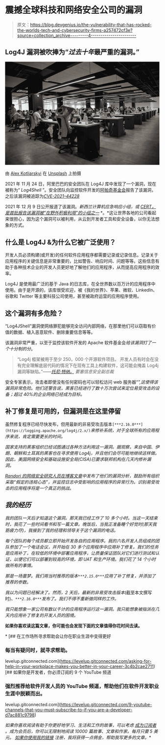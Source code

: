 # 震撼全球科技和网络安全公司的漏洞

> 原文：<https://blog.devgenius.io/the-vulnerability-that-has-rocked-the-worlds-tech-and-cybersecurity-firms-a257472cf3e?source=collection_archive---------4----------------------->

## Log4J 漏洞被吹捧为“*过去十年*最严重的漏洞。”

![](img/ca9fd7f9246cc1e963c22a9ef53a2ff3.png)

由 [Alex Kotliarskyi](https://unsplash.com/@frantic?utm_source=unsplash&utm_medium=referral&utm_content=creditCopyText) 在 [Unsplash](https://unsplash.com/s/photos/office?utm_source=unsplash&utm_medium=referral&utm_content=creditCopyText) 上拍摄

2021 年 11 月 24 日，阿里巴巴的安全团队在 Log4J 库中发现了一个漏洞，现在被称为“ *Log4Shell* ”。安全团队向监控软件开发的[阿帕奇基金会](https://www.apache.org/)报告了该漏洞，之后该漏洞被追踪为[*CVE-2021–44228*](https://cve.mitre.org/cgi-bin/cvename.cgi?name=CVE-2021-44228)

2021 年 12 月 9 日公开报道了该漏洞。*新西兰计算机应急响应小组，或* [*CERT，是首批报告该漏洞被“在野外积极利用”的小组之一*](https://www.cert.govt.nz/it-specialists/advisories/log4j-rce-0-day-actively-exploited/) *。*这让世界各地的公司看起来很担心，因为这个漏洞可以被利用，从云到开发者工具和安全设备，以你无法想象的方式。

## 什么是 Log4J &为什么它被广泛使用？

开发人员必须构建(或开发)的任何软件应用程序都需要记录或记录信息。记录关于应用程序的关键信息是非常重要的，比如警告、响应时间、问题等等。这些信息有助于各种技术企业的开发人员更好地了解他们的应用程序，从而提高应用程序的效率。

Log4J 是使用最广泛的基于 Java 的日志库，在全世界数以百万计的应用程序中使用。由于是开源的，该库很受欢迎，被《我的世界》、苹果、微软、LinkedIn、谷歌和 Twitter 等主要科技公司使用，甚至被政府运营的应用程序使用。

## 这个漏洞有多危险？

“Log4JShell”漏洞使网络罪犯能够完全访问内部网络，在那里他们可以窃取有价值的数据、植入恶意软件、删除重要信息等等。

该漏洞非常严重，以至于监控该软件开发的 Apache 软件基金会*给该漏洞打了一个十分制的分*。

> “Log4j 框架被用于至少 250，000 个开源软件项目。
> 开发人员有时会在没有完全理解底层代码的情况下在现有工具上构建软件，这可能会掩盖 Log4j 漏洞等缺陷。”——[*托尼·特纳，*](https://www.linkedin.com/in/tonyturnercissp) *要塞信息安全副总裁*

安全专家表示，攻击者即使没有任何密码也可以轻松访问 web 服务器“*”,这使得该漏洞非常危险。他们还警告说，黑客已经进行了数十万次尝试来定位易受攻击的设备；超过 40%的企业网络已经成为目标。*

## 补丁修复是可用的，但漏洞是在这里停留

虽然修复程序已经尽快发布，但用最新的非易受攻击版本`[***2.16.0***](https://logging.apache.org/log4j/2.x/)`*来修补系统，对于全球所有的应用程序来说，肯定需要更长的时间。*

*国家支持的黑客组织已经试图通过各种方法利用这一漏洞。据观察，来自中国、伊朗、朝鲜和土耳其的黑客也在寻求使用 Log4j，并且他们会尽可能地继续这样做。因此，美国网络安全和基础设施安全局(CISA)已要求联邦机构在几天内修补漏洞。*

*[Randori 的网络安全研究人员在博客文章](https://www.randori.com/blog/cve-2021-44228/)中发布了他们的漏洞分析，鼓励所有组织采取“*假定的违规心态*”，并监控日志中受影响的应用程序的异常行为。识别易受攻击的应用程序将是一个真正的挑战。*

## *我的经历*

*我的团队一天后才知道这个漏洞。那天我已经工作了 10 多个小时。当这一天结束时，我花了一些时间看书和写一篇文章。晚饭后，当我正准备睡个好觉时(*那天我筋疲力尽*)，我接到了我的经理和领导关于这个漏洞的电话。*

*每个团队的每个成员都立即开始开发各自的应用程序。我的六名开发人员组成的团队参加了一个电话会议，并开始在 30 多个应用程序中应用补丁修复。我们的任务是应用补丁，在较低的环境中部署应用程序，让质量保证团队对它们进行测试和认证，以便它们可以部署到较高的环境，即 UAT 和生产环境。我们花了 14 个小时做所有的事情。*

*那是一场噩梦。我们用当时推荐的版本`***2.15.0***`应用了补丁修复，并添加了推荐的参数。*

*我以为问题已经解决了。然而，2 天后，最新的非易受攻击版本*(截至本文撰写时)*、`***2.16.0***`发布了。我们不得不重新做同样的工作。*

*我只能想象一家公司有数以千计的应用程序运行这一漏洞。我只能想象被指派在几天内应用补丁修复的开发人员的困境。*

**如果你喜欢读这篇文章，你可能也会发现下面的文章值得你花时间去读。**

*[](https://levelup.gitconnected.com/asking-for-help-in-your-workplace-makes-you-better-in-your-career-3c4b2cae2711) [## 在工作场所寻求帮助会让你在职业生涯中变得更好

### 每当有疑问时，就寻求帮助。

levelup.gitconnected.com](https://levelup.gitconnected.com/asking-for-help-in-your-workplace-makes-you-better-in-your-career-3c4b2cae2711) [](https://levelup.gitconnected.com/9-youtube-channels-that-you-must-subscribe-to-if-you-are-a-developer-d7ac881c9798) [## 如果你是开发者，你必须订阅的 9 个 YouTube 频道

### 强烈推荐给软件开发人员的 YouTube 频道，帮助他们在软件开发职业生涯中脱颖而出。

levelup.gitconnected.com](https://levelup.gitconnected.com/9-youtube-channels-that-you-must-subscribe-to-if-you-are-a-developer-d7ac881c9798) 

*如果你喜欢阅读有助于你更好地学习、生活和工作的故事，可以考虑* [*成为订阅者*](https://viveknaskar.medium.com/subscribe) *。成为会员后，你可以无限制地阅读 10000 篇故事、文章和作家。每月只要 5 美元。* [*如果你使用我的链接*](https://viveknaskar.medium.com/membership) *注册，我将获得一点佣金，帮助我写更多的文章。**